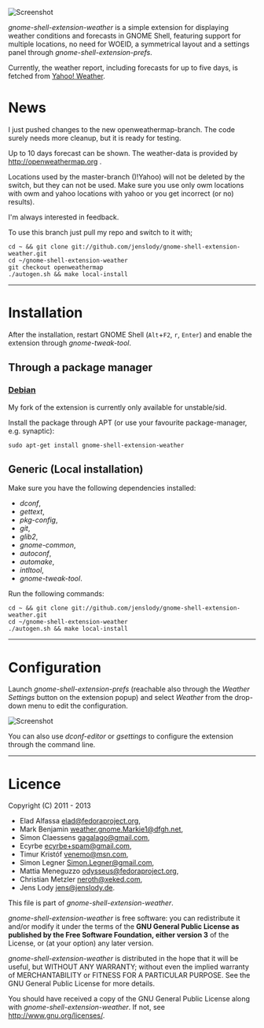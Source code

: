 ![Screenshot](https://github.com/jenslody/gnome-shell-extension-weather/raw/master/data/Screenshot.jpg)

*gnome-shell-extension-weather* is a simple extension for displaying weather conditions and forecasts in GNOME Shell, featuring support for multiple locations, no need for WOEID, a symmetrical layout and a settings panel through *gnome-shell-extension-prefs*.

Currently, the weather report, including forecasts for up to five days, is fetched from [Yahoo! Weather](http://weather.yahoo.com/).

# News

I just pushed changes to the new openweathermap-branch.
The code surely needs more cleanup, but it is ready for testing.

Up to 10 days forecast can be shown.
The weather-data is provided by http://openweathermap.org .

Locations used by the master-branch ()!Yahoo) will not be deleted by the switch, but they can not be used. Make sure you use only owm locations with owm and yahoo locations with yahoo or you get incorrect (or no) results).

I'm always interested in feedback.

To use this branch just pull my repo and switch to it with;

	cd ~ && git clone git://github.com/jenslody/gnome-shell-extension-weather.git
	cd ~/gnome-shell-extension-weather
	git checkout openweathermap
	./autogen.sh && make local-install

----

# Installation

After the installation, restart GNOME Shell (`Alt`+`F2`, `r`, `Enter`) and enable the extension through *gnome-tweak-tool*.

## Through a package manager

### [Debian](http://packages.debian.org/source/unstable/gnome-shell-extension-weather)

My fork of the extension is currently only available for unstable/sid.

Install the package through APT (or use your favourite package-manager, e.g. synaptic):

	sudo apt-get install gnome-shell-extension-weather


## Generic (Local installation)

Make sure you have the following dependencies installed:
* *dconf*,
* *gettext*,
* *pkg-config*,
* *git*,
* *glib2*,
* *gnome-common*,
* *autoconf*,
* *automake*,
* *intltool*,
* *gnome-tweak-tool*.

Run the following commands:

	cd ~ && git clone git://github.com/jenslody/gnome-shell-extension-weather.git
	cd ~/gnome-shell-extension-weather
	./autogen.sh && make local-install

----

# Configuration

Launch *gnome-shell-extension-prefs* (reachable also through the *Weather Settings* button on the extension popup) and select *Weather* from the drop-down menu to edit the configuration.

![Screenshot](https://github.com/jenslody/gnome-shell-extension-weather/raw/master/data/weather-settings.gif)

You can also use *dconf-editor* or *gsettings* to configure the extension through the command line.

----

# Licence

Copyright (C) 2011 - 2013

* Elad Alfassa <elad@fedoraproject.org>,
* Mark Benjamin <weather.gnome.Markie1@dfgh.net>,
* Simon Claessens <gagalago@gmail.com>,
* Ecyrbe <ecyrbe+spam@gmail.com>,
* Timur Kristóf <venemo@msn.com>,
* Simon Legner <Simon.Legner@gmail.com>,
* Mattia Meneguzzo <odysseus@fedoraproject.org>,
* Christian Metzler <neroth@xeked.com>,
* Jens Lody <jens@jenslody.de>.

This file is part of *gnome-shell-extension-weather*.

*gnome-shell-extension-weather* is free software: you can redistribute it and/or modify it under the terms of the **GNU General Public License as published by the Free Software Foundation, either version 3** of the License, or (at your option) any later version.

*gnome-shell-extension-weather* is distributed in the hope that it will be useful, but WITHOUT ANY WARRANTY; without even the implied warranty of MERCHANTABILITY or FITNESS FOR A PARTICULAR PURPOSE.  See the GNU General Public License for more details.

You should have received a copy of the GNU General Public License along with *gnome-shell-extension-weather*.  If not, see <http://www.gnu.org/licenses/>.
